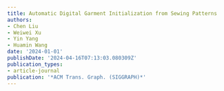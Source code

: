 ```yaml
---
title: Automatic Digital Garment Initialization from Sewing Patterns
authors:
- Chen Liu
- Weiwei Xu
- Yin Yang
- Huamin Wang
date: '2024-01-01'
publishDate: '2024-04-16T07:13:03.080309Z'
publication_types:
- article-journal
publication: '*ACM Trans. Graph. (SIGGRAPH)*'
---
```


